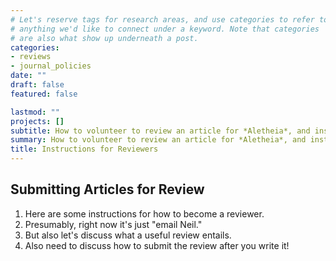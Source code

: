```yaml
---
# Let's reserve tags for research areas, and use categories to refer to
# anything we'd like to connect under a keyword. Note that categories
# are also what show up underneath a post.
categories:
- reviews
- journal_policies
date: ""
draft: false
featured: false

lastmod: ""
projects: []
subtitle: How to volunteer to review an article for *Aletheia*, and instructions for writing and submitting a review.
summary: How to volunteer to review an article for *Aletheia*, and instructions for writing and submitting a review.
title: Instructions for Reviewers
---
```


## Submitting Articles for Review

1. Here are some instructions for how to become a reviewer.
2. Presumably, right now it's just "email Neil."
3. But also let's discuss what a useful review entails.
4. Also need to discuss how to submit the review after you write it!